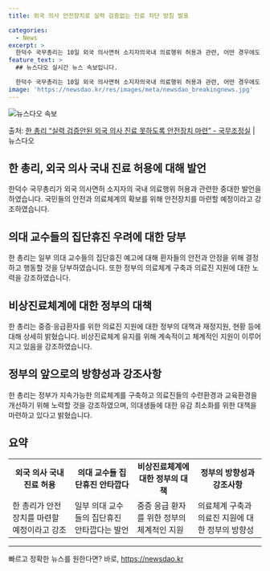 ```yaml
---
title: 외국 의사 안전장치로 실력 검증없는 진료 차단 방침 발표

categories:
  - News
excerpt: >
  한덕수 국무총리는 10일 외국 의사면허 소지자의국내 의료행위 허용과 관련, 어떤 경우에도 실력이 검증되지 않…
feature_text: >
  ## 뉴스다오 실시간 뉴스 속보입니다.

  한덕수 국무총리는 10일 외국 의사면허 소지자의국내 의료행위 허용과 관련, 어떤 경우에도 실력이 검증되지 않…
image: 'https://newsdao.kr/res/images/meta/newsdao_breakingnews.jpg'
---
```


![뉴스다오 속보](https://newsdao.kr/res/images/meta/newsdao_breakingnews.jpg)

<p>출처: <a href="https://newsdao.kr/3786" rel="dofollow">한 총리 “실력 검증안된 외국 의사 진료 못하도록 안전장치 마련” - 국무조정실</a> | 뉴스다오</p>

<h2 data-ke-size="size26">한 총리, 외국 의사 국내 진료 허용에 대해 발언</h2>
<p data-ke-size="size16">한덕수 국무총리가 외국 의사면허 소지자의 국내 의료행위 허용과 관련한 중대한 발언을 하였습니다. 국민들의 안전과 의료체계의 확보를 위해 안전장치를 마련할 예정이라고 강조하였습니다.</p>

<h2 data-ke-size="size26">의대 교수들의 집단휴진 우려에 대한 당부</h2>
<p data-ke-size="size16">한 총리는 일부 의대 교수들의 집단휴진 예고에 대해 환자들의 안전과 안정을 위해 결정하고 행동할 것을 당부하였습니다. 또한 정부의 의료체계 구축과 의료진 지원에 대한 노력을 강조하였습니다.</p>

<h2 data-ke-size="size26">비상진료체계에 대한 정부의 대책</h2>
<p data-ke-size="size16">한 총리는 중증·응급환자를 위한 의료진 지원에 대한 정부의 대책과 재정지원, 현황 등에 대해 상세히 밝혔습니다. 비상진료체계 유지를 위해 계속적이고 체계적인 지원이 이루어지고 있음을 강조하였습니다.</p>

<h2 data-ke-size="size26">정부의 앞으로의 방향성과 강조사항</h2>
<p data-ke-size="size16">한 총리는 정부가 지속가능한 의료체계를 구축하고 의료진들의 수련환경과 교육환경을 개선하기 위해 노력할 것을 강조하였으며, 의대생들에 대한 유감 최소화를 위한 대책을 마련하고 있다고 밝혔습니다.</p>

<h2 data-ke-size="size26">요약</h2>
<table>
  <tr>
    <td style="text-align: center; height: 17px;"><b>외국 의사 국내 진료 허용</b></td>
    <td style="text-align: center; height: 17px;"><b>의대 교수들 집단휴진 안타깝다</b></td>
    <td style="text-align: center; height: 17px;"><b>비상진료체계에 대한 정부의 대책</b></td>
    <td style="text-align: center; height: 17px;"><b>정부의 방향성과 강조사항</b></td>
  </tr>
  <tr>
    <td>한 총리가 안전장치를 마련할 예정이라고 강조</td>
    <td>일부 의대 교수들의 집단휴진 안타깝다는 발언</td>
    <td>중증 응급 환자를 위한 정부의 체계적인 지원</td>
    <td>의료체계 구축과 의료진 지원에 대한 정부의 방향성</td>
  </tr>
</table>

<hr> 

빠르고 정확한 뉴스를 원한다면? 바로, <a href="https://newsdao.kr" rel="dofollow">https://newsdao.kr</a>


